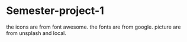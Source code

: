 # Semester-project-1

the icons are from font awesome.
the fonts are from google.
picture are from unsplash and local.